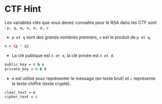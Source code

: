 # CTF Hint

Les variables clés que vous devez connaître pour le RSA dans les CTF sont : `p, q, m, n, e, d, c`

- `p et q` sont des grands nombres premiers, `n` est le produit de `p et q`.

```sh
n = (p * q)
```

- La clé publique est `n et e`, la clé privée est `n et d`.

```sh
public_key = n & e
private_key = n & d
```

- `m` est utilisé pour représenter le message (en texte brut) et `c` représente le texte chiffré (texte crypté).

```sh
clear_text = m
cipher_text = c
```
